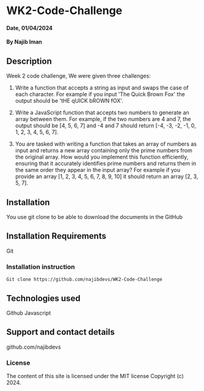 # WK2-Code-Challenge

#### Date, 01/04/2024

#### By Najib Iman

## Description
Week 2 code challenge, We were given three challenges:

1. Write a function that accepts a string as input and swaps the case of each character. For example if you input 'The Quick Brown Fox' the output should be 'tHE qUICK bROWN fOX'.

2. Write a JavaScript function that accepts two numbers to generate an array between them. For example, if the two numbers are 4 and 7, the output should be [4, 5, 6, 7] and -4 and 7 should return [-4, -3, -2, -1, 0, 1, 2, 3, 4, 5, 6, 7].

3. You are tasked with writing a function that takes an array of numbers as input and returns a new array containing only the prime numbers from the original array. How would you implement this function efficiently, ensuring that it accurately identifies prime numbers and returns them in the same order they appear in the input array? For example if you provide an array [1, 2, 3, 4, 5, 6, 7, 8, 9, 10] it should return an array [2, 3, 5, 7].


## Installation
You use git clone to be able to download the documents in the GitHub

## Installation Requirements
Git

### Installation instruction
```
Git clone https://github.com/najibdevs/WK2-Code-Challenge

```

## Technologies used
Github
Javascript

## Support and contact details
github.com/najibdevs

### License
The content of this site is licensed under the MIT license
Copyright (c) 2024.

